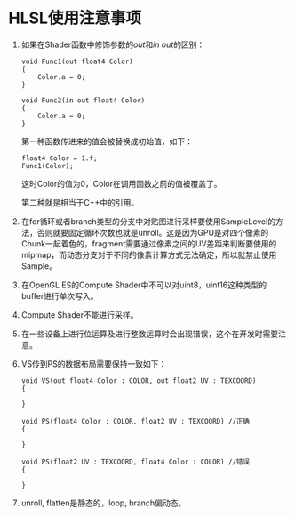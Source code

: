 # HLSL使用注意事项

1. 如果在Shader函数中修饰参数的*out*和*in out*的区别：
   ```hlsl
   void Func1(out float4 Color)
   {
       Color.a = 0;
   }

   void Func2(in out float4 Color)
   {
       Color.a = 0;
   }
   ```
   第一种函数传进来的值会被替换成初始值，如下：
   ```
   float4 Color = 1.f;
   Func1(Color);
   ```
   这时Color的值为0，Color在调用函数之前的值被覆盖了。

    第二种就是相当于C++中的引用。

2. 在for循环或者branch类型的分支中对贴图进行采样要使用SampleLevel的方法，否则就要固定循环次数也就是unroll。这是因为GPU是对四个像素的Chunk一起着色的，fragment需要通过像素之间的UV差距来判断要使用的mipmap，而动态分支对于不同的像素计算方式无法确定，所以就禁止使用Sample。

3. 在OpenGL ES的Compute Shader中不可以对uint8，uint16这种类型的buffer进行单次写入。

4. Compute Shader不能进行采样。

5. 在一些设备上进行位运算及进行整数运算时会出现错误，这个在开发时需要注意。

6. VS传到PS的数据布局需要保持一致如下：
   ```
   void VS(out float4 Color : COLOR, out float2 UV : TEXCOORD)
   {

   }

   void PS(float4 Color : COLOR, float2 UV : TEXCOORD) //正确
   {

   }

   void PS(float2 UV : TEXCOORD, float4 Color : COLOR) //错误
   {

   }
   ```
7. unroll, flatten是静态的，loop, branch偏动态。